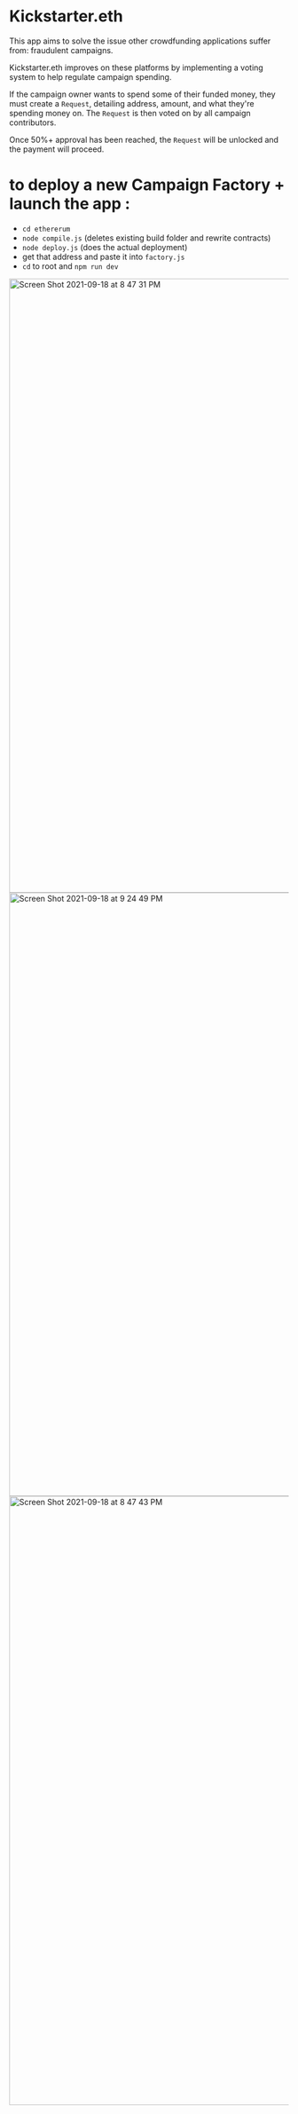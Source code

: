 # Kickstarter.eth
 This app aims to solve the issue other crowdfunding applications suffer from: fraudulent campaigns. 

Kickstarter.eth improves on these platforms by implementing a voting system to help regulate campaign spending. 

If the campaign owner wants to spend some of their funded money, they must create a `Request`, detailing address, amount, and what they're spending money on. The `Request` is then voted on by all campaign contributors. 

Once 50%+ approval has been reached, the `Request` will be unlocked and the payment will proceed.



# to deploy a new Campaign Factory + launch the app : 
- `cd ethererum`
- `node compile.js` (deletes existing build folder and rewrite contracts)
- `node deploy.js` (does the actual deployment)
- get that address and paste it into `factory.js`
- `cd` to root and `npm run dev`



<img width="1107" alt="Screen Shot 2021-09-18 at 8 47 31 PM" src="https://user-images.githubusercontent.com/22567920/133912146-b8bcd781-027b-43d3-baf6-dc8e3bccc796.png">

<img width="1088" alt="Screen Shot 2021-09-18 at 9 24 49 PM" src="https://user-images.githubusercontent.com/22567920/133912525-823efbdf-32bf-4868-844a-4c9f679d0683.png">


<img width="1098" alt="Screen Shot 2021-09-18 at 8 47 43 PM" src="https://user-images.githubusercontent.com/22567920/133912147-2291b16d-fe60-4a21-a146-820fba790a8b.png">
